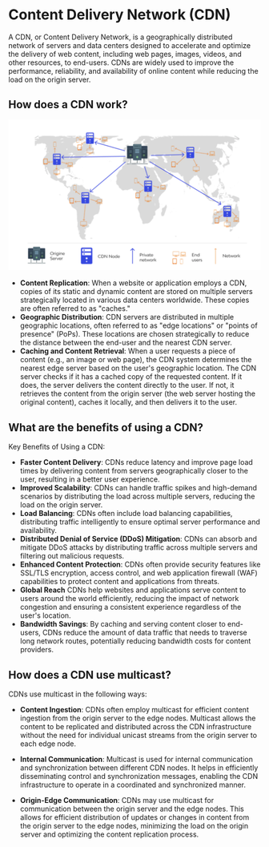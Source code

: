 # Content Delivery Network (CDN)
A CDN, or Content Delivery Network, is a geographically distributed network of servers and data centers designed to accelerate and optimize the delivery of web content, including web pages, images, videos, and other resources, to end-users. CDNs are widely used to improve the performance, reliability, and availability of online content while reducing the load on the origin server. 

## How does a CDN work?
![CDN](/images/CDN.png)

- **Content Replication**: When a website or application employs a CDN, copies of its static and dynamic content are stored on multiple servers strategically located in various data centers worldwide. These copies are often referred to as "caches."
- **Geographic Distribution**: CDN servers are distributed in multiple geographic locations, often referred to as "edge locations" or "points of presence" (PoPs). These locations are chosen strategically to reduce the distance between the end-user and the nearest CDN server.
- **Caching and Content Retrieval**: When a user requests a piece of content (e.g., an image or web page), the CDN system determines the nearest edge server based on the user's geographic location. The CDN server checks if it has a cached copy of the requested content. If it does, the server delivers the content directly to the user. If not, it retrieves the content from the origin server (the web server hosting the original content), caches it locally, and then delivers it to the user.

## What are the benefits of using a CDN?
Key Benefits of Using a CDN:

- **Faster Content Delivery**: CDNs reduce latency and improve page load times by delivering content from servers geographically closer to the user, resulting in a better user experience.
- **Improved Scalability**: CDNs can handle traffic spikes and high-demand scenarios by distributing the load across multiple servers, reducing the load on the origin server.
- **Load Balancing**: CDNs often include load balancing capabilities, distributing traffic intelligently to ensure optimal server performance and availability.
- **Distributed Denial of Service (DDoS) Mitigation**: CDNs can absorb and mitigate DDoS attacks by distributing traffic across multiple servers and filtering out malicious requests.
- **Enhanced Content Protection**: CDNs often provide security features like SSL/TLS encryption, access control, and web application firewall (WAF) capabilities to protect content and applications from threats.
- **Global Reach** CDNs help websites and applications serve content to users around the world efficiently, reducing the impact of network congestion and ensuring a consistent experience regardless of the user's location.
- **Bandwidth Savings**: By caching and serving content closer to end-users, CDNs reduce the amount of data traffic that needs to traverse long network routes, potentially reducing bandwidth costs for content providers.

## How does a CDN use multicast?
CDNs use multicast in the following ways:
- **Content Ingestion**: CDNs often employ multicast for efficient content ingestion from the origin server to the edge nodes. Multicast allows the content to be replicated and distributed across the CDN infrastructure without the need for individual unicast streams from the origin server to each edge node.


- **Internal Communication**: Multicast is used for internal communication and synchronization between different CDN nodes. It helps in efficiently disseminating control and synchronization messages, enabling the CDN infrastructure to operate in a coordinated and synchronized manner.


- **Origin-Edge Communication**: CDNs may use multicast for communication between the origin server and the edge nodes. This allows for efficient distribution of updates or changes in content from the origin server to the edge nodes, minimizing the load on the origin server and optimizing the content replication process.
